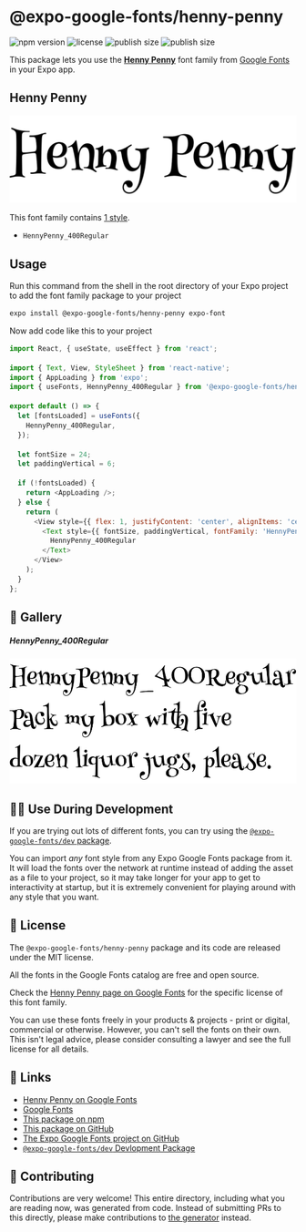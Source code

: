 # @expo-google-fonts/henny-penny

![npm version](https://flat.badgen.net/npm/v/@expo-google-fonts/henny-penny)
![license](https://flat.badgen.net/github/license/expo/google-fonts)
![publish size](https://flat.badgen.net/packagephobia/install/@expo-google-fonts/henny-penny)
![publish size](https://flat.badgen.net/packagephobia/publish/@expo-google-fonts/henny-penny)

This package lets you use the [**Henny Penny**](https://fonts.google.com/specimen/Henny+Penny) font family from [Google Fonts](https://fonts.google.com/) in your Expo app.

## Henny Penny

![Henny Penny](./font-family.png)

This font family contains [1 style](#-gallery).

- `HennyPenny_400Regular`

## Usage

Run this command from the shell in the root directory of your Expo project to add the font family package to your project
```sh
expo install @expo-google-fonts/henny-penny expo-font
```

Now add code like this to your project
```js
import React, { useState, useEffect } from 'react';

import { Text, View, StyleSheet } from 'react-native';
import { AppLoading } from 'expo';
import { useFonts, HennyPenny_400Regular } from '@expo-google-fonts/henny-penny';

export default () => {
  let [fontsLoaded] = useFonts({
    HennyPenny_400Regular,
  });

  let fontSize = 24;
  let paddingVertical = 6;

  if (!fontsLoaded) {
    return <AppLoading />;
  } else {
    return (
      <View style={{ flex: 1, justifyContent: 'center', alignItems: 'center' }}>
        <Text style={{ fontSize, paddingVertical, fontFamily: 'HennyPenny_400Regular' }}>
          HennyPenny_400Regular
        </Text>
      </View>
    );
  }
};

```

## 🔡 Gallery

##### HennyPenny_400Regular
![HennyPenny_400Regular](./HennyPenny_400Regular.ttf.png)


## 👩‍💻 Use During Development

If you are trying out lots of different fonts, you can try using the [`@expo-google-fonts/dev` package](https://github.com/expo/google-fonts/tree/master/font-packages/dev#readme).

You can import *any* font style from any Expo Google Fonts package from it. It will load the fonts
over the network at runtime instead of adding the asset as a file to your project, so it may take longer
for your app to get to interactivity at startup, but it is extremely convenient
for playing around with any style that you want.

## 📖 License

The `@expo-google-fonts/henny-penny` package and its code are released under the MIT license.

All the fonts in the Google Fonts catalog are free and open source.

Check the [Henny Penny page on Google Fonts](https://fonts.google.com/specimen/Henny+Penny) for the specific license of this font family.

You can use these fonts freely in your products & projects - print or digital, commercial or otherwise. However, you can't sell the fonts on their own. This isn't legal advice, please consider consulting a lawyer and see the full license for all details.

## 🔗 Links

- [Henny Penny on Google Fonts](https://fonts.google.com/specimen/Henny+Penny)
- [Google Fonts](https://fonts.google.com/)
- [This package on npm](https://www.npmjs.com/package/@expo-google-fonts/henny-penny)
- [This package on GitHub](https://github.com/expo/google-fonts/tree/master/font-packages/henny-penny)
- [The Expo Google Fonts project on GitHub](https://github.com/expo/google-fonts)
- [`@expo-google-fonts/dev` Devlopment Package](https://github.com/expo/google-fonts/tree/master/font-packages/dev)

## 🤝 Contributing

Contributions are very welcome! This entire directory, including what you are reading now, was generated from code. Instead of submitting PRs to this directly, please make contributions to [the generator](https://github.com/expo/google-fonts/tree/master/packages/generator) instead.
